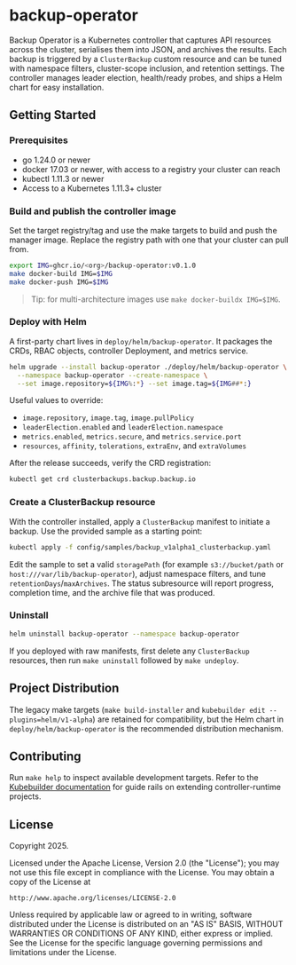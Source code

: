 # backup-operator

Backup Operator is a Kubernetes controller that captures API resources across the
cluster, serialises them into JSON, and archives the results. Each backup is
triggered by a `ClusterBackup` custom resource and can be tuned with namespace
filters, cluster-scope inclusion, and retention settings. The controller manages
leader election, health/ready probes, and ships a Helm chart for easy
installation.

## Getting Started

### Prerequisites
- go 1.24.0 or newer
- docker 17.03 or newer, with access to a registry your cluster can reach
- kubectl 1.11.3 or newer
- Access to a Kubernetes 1.11.3+ cluster

### Build and publish the controller image

Set the target registry/tag and use the make targets to build and push the
manager image. Replace the registry path with one that your cluster can pull
from.

```sh
export IMG=ghcr.io/<org>/backup-operator:v0.1.0
make docker-build IMG=$IMG
make docker-push IMG=$IMG
```

> Tip: for multi-architecture images use `make docker-buildx IMG=$IMG`.

### Deploy with Helm

A first-party chart lives in `deploy/helm/backup-operator`. It packages the
CRDs, RBAC objects, controller Deployment, and metrics service.

```sh
helm upgrade --install backup-operator ./deploy/helm/backup-operator \
  --namespace backup-operator --create-namespace \
  --set image.repository=${IMG%:*} --set image.tag=${IMG##*:}
```

Useful values to override:
- `image.repository`, `image.tag`, `image.pullPolicy`
- `leaderElection.enabled` and `leaderElection.namespace`
- `metrics.enabled`, `metrics.secure`, and `metrics.service.port`
- `resources`, `affinity`, `tolerations`, `extraEnv`, and `extraVolumes`

After the release succeeds, verify the CRD registration:

```sh
kubectl get crd clusterbackups.backup.backup.io
```

### Create a ClusterBackup resource

With the controller installed, apply a `ClusterBackup` manifest to initiate a
backup. Use the provided sample as a starting point:

```sh
kubectl apply -f config/samples/backup_v1alpha1_clusterbackup.yaml
```

Edit the sample to set a valid `storagePath` (for example `s3://bucket/path` or
`host:///var/lib/backup-operator`), adjust namespace filters, and tune
`retentionDays`/`maxArchives`. The status subresource will report progress,
completion time, and the archive file that was produced.

### Uninstall

```sh
helm uninstall backup-operator --namespace backup-operator
```

If you deployed with raw manifests, first delete any `ClusterBackup` resources,
then run `make uninstall` followed by `make undeploy`.

## Project Distribution

The legacy make targets (`make build-installer` and `kubebuilder edit
--plugins=helm/v1-alpha`) are retained for compatibility, but the Helm chart in
`deploy/helm/backup-operator` is the recommended distribution mechanism.

## Contributing

Run `make help` to inspect available development targets. Refer to the
[Kubebuilder documentation](https://book.kubebuilder.io/introduction.html) for
guide rails on extending controller-runtime projects.

## License

Copyright 2025.

Licensed under the Apache License, Version 2.0 (the "License");
you may not use this file except in compliance with the License.
You may obtain a copy of the License at

    http://www.apache.org/licenses/LICENSE-2.0

Unless required by applicable law or agreed to in writing, software
distributed under the License is distributed on an "AS IS" BASIS,
WITHOUT WARRANTIES OR CONDITIONS OF ANY KIND, either express or implied.
See the License for the specific language governing permissions and
limitations under the License.

